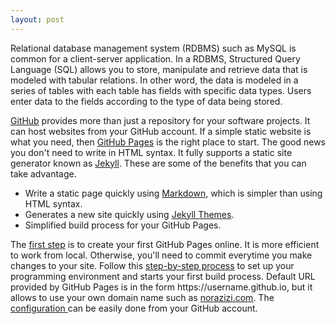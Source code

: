 ```yaml
---
layout: post
---
```


Relational database management system (RDBMS) such as MySQL is common for a client-server application. In a RDBMS, Structured Query Language (SQL) allows you to store, manipulate and retrieve data that is modeled with tabular relations. In other word, the data is modeled in a series of tables with each table has fields with specific data types. Users enter data to the fields according to the type of data being stored. 

<a href="https://github.com/" target="_blank" rel="noopener">GitHub</a> provides more than just a repository for your software projects. It can host websites  from your GitHub account. If a simple static website is what you need, then <a href="https://pages.github.com/" target="_blank" rel="noopener">GitHub Pages</a> is the right place to start. The good news you don't need to write in HTML syntax. It fully supports a static site generator known as <a href="https://github.com/jekyll/jekyll" target="_blank" rel="noopener">Jekyll</a>. These are some of the benefits that you can take advantage.
<ul>
	<li>Write a static page quickly using <a href="https://help.github.com/articles/markdown-basics" target="_blank" rel="noopener">Markdown</a>, which is simpler than using HTML syntax.</li>
	<li>Generates a new site quickly using <a href="https://help.github.com/articles/creating-a-github-pages-site-with-the-jekyll-theme-chooser" target="_blank" rel="noopener">Jekyll Themes</a>.</li>
	<li>Simplified build process for your GitHub Pages.</li>
</ul>
The <a href="https://pages.github.com/" target="_blank" rel="noopener">first step</a> is to create your first GitHub Pages online. It is more efficient to work from local. Otherwise, you'll need to commit everytime you make changes to your site. Follow this <a href="https://jekyll-windows.juthilo.com/" target="_blank" rel="noopener">step-by-step process</a> to set up your programming environment and starts your first build process. Default URL provided by GitHub Pages is in the form https://username.github.io, but it allows to use your own domain name such as <a href="https://norazizi.com" target="_blank" rel="noopener">norazizi.com</a>. The <a href="https://help.github.com/articles/quick-start-setting-up-a-custom-domain/" target="_blank" rel="noopener">configuration </a>can be easily done from your GitHub account.